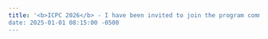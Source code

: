 ```yaml
---
title: '<b>ICPC 2026</b> - I have been invited to join the program committee (Research Track) of the IEEE International Conference on Software Comprehension"
date: 2025-01-01 08:15:00 -0500
---
```


